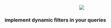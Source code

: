 <p align="center"><img src="https://laravel.com/assets/img/components/logo-laravel.svg"></p>

### implement dynamic filters in your queries